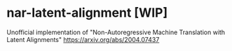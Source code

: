 # nar-latent-alignment [WIP]
Unofficial implementation of "Non-Autoregressive Machine Translation with Latent Alignments" https://arxiv.org/abs/2004.07437
